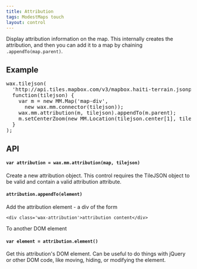 ```yaml
---
title: Attribution
tags: ModestMaps touch
layout: control
---
```


Display attribution information on the map. This internally creates the attribution,
and then you can add it to a map by chaining `.appendTo(map.parent)`.

## Example

<div id='map-div'></div>
<pre class='prettyprint live'>
wax.tilejson(
  'http://api.tiles.mapbox.com/v3/mapbox.haiti-terrain.jsonp',
  function(tilejson) {
    var m = new MM.Map('map-div',
      new wax.mm.connector(tilejson));
    wax.mm.attribution(m, tilejson).appendTo(m.parent);
    m.setCenterZoom(new MM.Location(tilejson.center[1], tilejson.center[0]), 10);
  }
);
</pre>

## API

#### `var attribution = wax.mm.attribution(map, tilejson)`

Create a new attribution object. This control requires the TileJSON object
to be valid and contain a valid attribution attribute.

#### `attribution.appendTo(element)`

Add the attribution element - a div of the form

`<div class='wax-attribution'>attribution content</div>`

To another DOM element

#### `var element = attribution.element()`

Get this attribution's DOM element. Can be useful to do things with jQuery or
other DOM code, like moving, hiding, or modifying the element.

